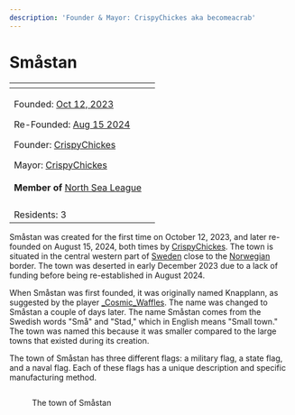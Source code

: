 ```yaml
---
description: 'Founder & Mayor: CrispyChickes aka becomeacrab'
---
```


# Småstan



<table data-view="cards"><thead><tr><th></th><th data-hidden data-card-cover data-type="files"></th></tr></thead><tbody><tr><td><p>Founded: <a href="../../../server-dates/october-23.md#oct-12">Oct 12, 2023</a></p><p>Re-Founded: <a href="../../../server-dates/august-24.md#aug-15">Aug 15 2024</a></p><p>Founder: <a href="../players/crispychickes.md">CrispyChickes</a></p><p>Mayor: <a href="../players/crispychickes.md">CrispyChickes</a><br><br><strong>Member of</strong> <a href="../nations/north_sea_league.md">North Sea League</a></p></td><td></td></tr><tr><td><img src="../../../.gitbook/assets/Småstan.png" alt="" data-size="original"></td><td></td></tr><tr><td>Residents: 3</td><td></td></tr></tbody></table>

Småstan was created for the first time on October 12, 2023, and later re-founded on August 15, 2024, both times by [CrispyChickes](../players/crispychickes.md). The town is situated in the central western part of [Sweden](archived-towns/sweden-region.md) close to the [Norwegian](archived-towns/norway-region/) border. The town was deserted in early December 2023 due to a lack of funding before being re-established in August 2024.

When Småstan was first founded, it was originally named Knapplann, as suggested by the player [\_Cosmic\_Waffles](../players/cosmicwaffles.md). The name was changed to Småstan a couple of days later. The name Småstan comes from the Swedish words "Små" and "Stad," which in English means "Small town." The town was named this because it was smaller compared to the large towns that existed during its creation.

The town of Småstan has three different flags: a military flag, a state flag, and a naval flag. Each of these flags has a unique description and specific manufacturing method.

<figure><img src="../../../.gitbook/assets/2024-08-17_00.28.41.png" alt=""><figcaption><p>The town of Småstan</p></figcaption></figure>
